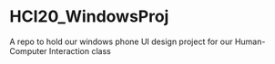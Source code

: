 # HCI20_WindowsProj
A repo to hold our windows phone UI design project for our Human-Computer Interaction class 
